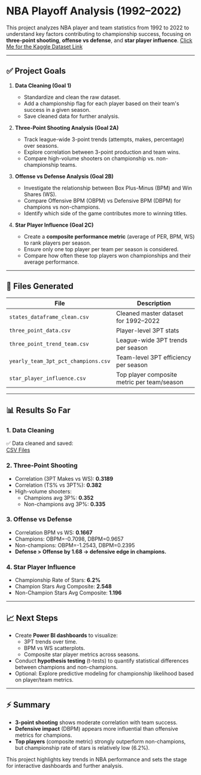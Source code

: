 # NBA Playoff Analysis (1992–2022)

This project analyzes NBA player and team statistics from 1992 to 2022 to understand key factors contributing to championship success, focusing on **three-point shooting**, **offense vs defense**, and **star player influence**.
[Click Me for the Kaggle Dataset Link](https://www.kaggle.com/datasets/robertsunderhaft/nba-playoffs)

---

## ✅ Project Goals

1. **Data Cleaning (Goal 1)**
   - Standardize and clean the raw dataset.
   - Add a championship flag for each player based on their team's success in a given season.
   - Save cleaned data for further analysis.

2. **Three-Point Shooting Analysis (Goal 2A)**
   - Track league-wide 3-point trends (attempts, makes, percentage) over seasons.
   - Explore correlation between 3-point production and team wins.
   - Compare high-volume shooters on championship vs. non-championship teams.

3. **Offense vs Defense Analysis (Goal 2B)**
   - Investigate the relationship between Box Plus-Minus (BPM) and Win Shares (WS).
   - Compare Offensive BPM (OBPM) vs Defensive BPM (DBPM) for champions vs non-champions.
   - Identify which side of the game contributes more to winning titles.

4. **Star Player Influence (Goal 2C)**
   - Create a **composite performance metric** (average of PER, BPM, WS) to rank players per season.
   - Ensure only one top player per team per season is considered.
   - Compare how often these top players won championships and their average performance.

---

## 📂 Files Generated

| File | Description |
|------|-------------|
| `states_dataframe_clean.csv` | Cleaned master dataset for 1992–2022 |
| `three_point_data.csv` | Player-level 3PT stats |
| `three_point_trend_team.csv` | League-wide 3PT trends per season |
| `yearly_team_3pt_pct_champions.csv` | Team-level 3PT efficiency per season |
| `star_player_influence.csv` | Top player composite metric per team/season |

---

## 📊 Results So Far

### 1. Data Cleaning
✅ Data cleaned and saved:  
[CSV Files](https://github.com/HansChristopher-Tech/NBA-Playoffs-Data-Analysis-1992---2022-/tree/master/csv_files)

### 2. Three-Point Shooting
- Correlation (3PT Makes vs WS): **0.3189**
- Correlation (TS% vs 3PT%): **0.382**
- High-volume shooters:
  - Champions avg 3P%: **0.352**
  - Non-champions avg 3P%: **0.335**

### 3. Offense vs Defense
- Correlation BPM vs WS: **0.1667**
- Champions: OBPM=-0.7098, DBPM=0.9657  
- Non-champions: OBPM=-1.2543, DBPM=0.2395  
- **Defense > Offense by 1.68 → defensive edge in champions.**

### 4. Star Player Influence
- Championship Rate of Stars: **6.2%**
- Champion Stars Avg Composite: **2.548**
- Non-Champion Stars Avg Composite: **1.196**

---

## 📈 Next Steps

- Create **Power BI dashboards** to visualize:
  - 3PT trends over time.
  - BPM vs WS scatterplots.
  - Composite star player metrics across seasons.
- Conduct **hypothesis testing** (t-tests) to quantify statistical differences between champions and non-champions.
- Optional: Explore predictive modeling for championship likelihood based on player/team metrics.

---

## ⚡ Summary

- **3-point shooting** shows moderate correlation with team success.  
- **Defensive impact** (DBPM) appears more influential than offensive metrics for champions.  
- **Top players** (composite metric) strongly outperform non-champions, but championship rate of stars is relatively low (6.2%).  

This project highlights key trends in NBA performance and sets the stage for interactive dashboards and further analysis.
